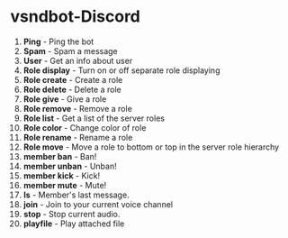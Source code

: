 # vsndbot-Discord

1. **Ping** - Ping the bot
2. **Spam** - Spam a message
3. **User** - Get an info about user
4. **Role display** - Turn on or off separate role displaying
5. **Role create** - Create a role
6. **Role delete** - Delete a role
7. **Role give** - Give a role
8. **Role remove** - Remove a role
9. **Role list** - Get a list of the server roles
10. **Role color** - Change color of role
11. **Role rename** - Rename a role
12. **Role move** - Move a role to bottom or top in the server role hierarchy
13. **member ban** - Ban!
14. **member unban** - Unban!
15. **member kick** - Kick!
16. **member mute** - Mute!
17. **ls** - Member's last message.
18. **join** - Join to your current voice channel
20. **stop** - Stop current audio.
21. **playfile** - Play attached file
